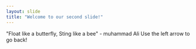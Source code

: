 ```yaml
---
layout: slide
title: "Welcome to our second slide!"
---
```

"Float like a butterfly, Sting like a bee" - muhammad Ali
Use the left arrow to go back!
